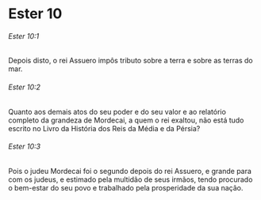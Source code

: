 # Ester 10

###### Ester 10:1

Depois disto, o rei Assuero impôs tributo sobre a terra e sobre as terras do mar.

###### Ester 10:2

Quanto aos demais atos do seu poder e do seu valor e ao relatório completo da grandeza de Mordecai, a quem o rei exaltou, não está tudo escrito no Livro da História dos Reis da Média e da Pérsia?

###### Ester 10:3

Pois o judeu Mordecai foi o segundo depois do rei Assuero, e grande para com os judeus, e estimado pela multidão de seus irmãos, tendo procurado o bem-estar do seu povo e trabalhado pela prosperidade da sua nação.

